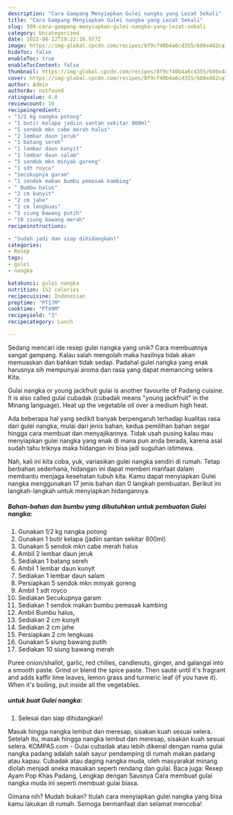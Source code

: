 ```yaml
---
description: "Cara Gampang Menyiapkan Gulei nangka yang Lezat Sekali"
title: "Cara Gampang Menyiapkan Gulei nangka yang Lezat Sekali"
slug: 509-cara-gampang-menyiapkan-gulei-nangka-yang-lezat-sekali
category: Uncategorized
date: 2022-06-12T19:22:16.977Z
image: https://img-global.cpcdn.com/recipes/8f9cf40b4a6cd355/680x482cq70/gulei-nangka-foto-resep-utama.jpg
hideToc: false
enableToc: true
enableTocContent: false
thumbnail: https://img-global.cpcdn.com/recipes/8f9cf40b4a6cd355/680x482cq70/gulei-nangka-foto-resep-utama.jpg
cover: https://img-global.cpcdn.com/recipes/8f9cf40b4a6cd355/680x482cq70/gulei-nangka-foto-resep-utama.jpg
author: Admin
authorAv: notfound
ratingvalue: 4.8
reviewcount: 10
recipeingredient:
- "1/2 kg nangka potong"
- "1 butir kelapa jadiin santan sekitar 800ml"
- "5 sendok mkn cabe merah halus"
- "2 lembar daun jeruk"
- "1 batang sereh"
- "1 lembar daun kunyit"
- "1 lembar daun salam"
- "5 sendok mkn minyak goreng"
- "1 sdt royco"
- "Secukupnya garam"
- "1 sendok makan bumbu pemasak kambing"
- " Bumbu halus"
- "2 cm kunyit"
- "2 cm jahe"
- "2 cm lengkuas"
- "5 siung bawang putih"
- "10 siung bawang merah"
recipeinstructions:

- "Sudah jadi dan siap dihidangkan!"
categories:
- Resep
tags:
- gulei
- nangka

katakunci: gulei nangka 
nutrition: 152 calories
recipecuisine: Indonesian
preptime: "PT17M"
cooktime: "PT49M"
recipeyield: "3"
recipecategory: Lunch

---
```





Sedang mencari ide resep gulei nangka yang unik? Cara membuatnya sangat gampang. Kalau salah mengolah maka hasilnya tidak akan memuaskan dan bahkan tidak sedap. Padahal gulei nangka yang enak harusnya sih mempunyai aroma dan rasa yang dapat memancing selera Kita.





Gulai nangka or young jackfruit gulai is another favourite of Padang cuisine. It is also called gulai cubadak (cubadak means &#34;young jackfruit&#34; in the Minang language). Heat up the vegetable oil over a medium high heat.

Ada beberapa hal yang sedikit banyak berpengaruh terhadap kualitas rasa dari gulei nangka, mulai dari jenis bahan, kedua pemilihan bahan segar hingga cara membuat dan menyajikannya. Tidak usah pusing kalau mau menyiapkan gulei nangka yang enak di mana pun anda berada, karena asal sudah tahu triknya maka hidangan ini bisa jadi suguhan istimewa.






Nah, kali ini kita coba, yuk, variasikan gulei nangka sendiri di rumah. Tetap berbahan sederhana, hidangan ini dapat memberi manfaat dalam membantu menjaga kesehatan tubuh kita. Kamu dapat menyiapkan Gulei nangka menggunakan 17 jenis bahan dan 0 langkah pembuatan. Berikut ini langkah-langkah untuk menyiapkan hidangannya.

<!--inarticleads1-->

##### Bahan-bahan dan bumbu yang dibutuhkan untuk pembuatan Gulei nangka:

1. Gunakan 1/2 kg nangka potong
1. Gunakan 1 butir kelapa (jadiin santan sekitar 800ml)
1. Gunakan 5 sendok mkn cabe merah halus
1. Ambil 2 lembar daun jeruk
1. Sediakan 1 batang sereh
1. Ambil 1 lembar daun kunyit
1. Sediakan 1 lembar daun salam
1. Persiapkan 5 sendok mkn minyak goreng
1. Ambil 1 sdt royco
1. Sediakan Secukupnya garam
1. Sediakan 1 sendok makan bumbu pemasak kambing
1. Ambil  Bumbu halus,
1. Sediakan 2 cm kunyit
1. Sediakan 2 cm jahe
1. Persiapkan 2 cm lengkuas
1. Gunakan 5 siung bawang putih
1. Sediakan 10 siung bawang merah


Puree onion/shallot, garlic, red chilies, candlenuts, ginger, and galangal into a smooth paste. Grind or blend the spice paste. Then sauté until it&#39;s fragrant and adds kaffir lime leaves, lemon grass and turmeric leaf (if you have it). When it&#39;s boiling, put inside all the vegetables. 

<!--inarticleads2-->

#####  untuk buat Gulei nangka:


1. Selesai dan siap dihidangkan!

Masak hingga nangka lembut dan meresap, sisakan kuah sesuai selera. Setelah itu, masak hingga nangka lembut dan meresap, sisakan kuah sesuai selera. KOMPAS.com - Gulai cubadak atau lebih dikenal dengan nama gulai nangka padang adalah salah sayur pendamping di rumah makan padang atau kapau. Cubadak atau daging nangka muda, oleh masyarakat minang diolah menjadi aneka masakan seperti rendang dan gulai. Baca juga: Resep Ayam Pop Khas Padang, Lengkap dengan Sausnya Cara membuat gulai nangka muda ini seperti membuat gulai biasa. 

Gimana nih? Mudah bukan? Itulah cara menyiapkan gulei nangka yang bisa kamu lakukan di rumah. Semoga bermanfaat dan selamat mencoba!
